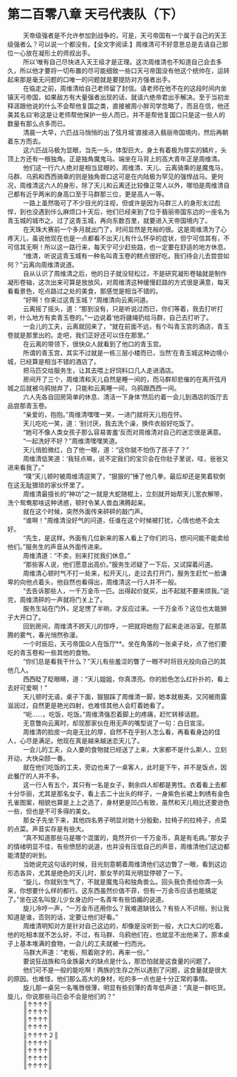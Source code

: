 <h1>第二百零八章 天弓代表队（下）</h1>
<div id="content">&nbsp&nbsp&nbsp&nbsp&nbsp&nbsp&nbsp&nbsp
 天帝级强者是不允许参加到战争的，可是，天弓帝国有一个属于自己的天王级强者么？可以说一个都没有。【全文字阅读.】周维清可不好意思总是去请自己那位一心放在凝形土的师叔出手。
 <br/>&nbsp&nbsp&nbsp&nbsp&nbsp&nbsp&nbsp&nbsp
 所以‘唯有自己尽快进入天王级才是正理。这次周维清也不知道自己会去多久，所以他才要将一切布置的尽可能细致一些口天弓帝国没有他这个统帅在，运转起来那是毫无问题的口唯一的问题就是要提防对方强者出手。
 <br/>&nbsp&nbsp&nbsp&nbsp&nbsp&nbsp&nbsp&nbsp
 在临走之前，周维清给自己老师留了封信。请老师在他不在的这段时间内坐镇天弓帝国，如果敌方有大量强者出现的话，就请六绝帝君出手解决。至于当初龙释涯跟他说的什么不会帮他复国之类，直接被周小胖司学忽略了，而且在信，他还美其名曰‘称这是让老师帮他保护一些人而已，并不是帮他复国口只是这一些人的数量有那么点多而已。
 <br/>&nbsp&nbsp&nbsp&nbsp&nbsp&nbsp&nbsp&nbsp
 清晨一大早，六匹战马悄悄的出了弦月城‘直接进入翡丽帝国境内，然后再朝着东方而去。
 <br/>&nbsp&nbsp&nbsp&nbsp&nbsp&nbsp&nbsp&nbsp
 这六匹战马极为显眼，当先一头，体型巨大，身土有着极为厚实的鳞片，头顶上方还有一根独角。正是独角魔鬼马。端坐在马背上的高大青年正是周维清。
 <br/>&nbsp&nbsp&nbsp&nbsp&nbsp&nbsp&nbsp&nbsp
 他们这一行六人绝对是相当显眼的，周维清、天儿、云离骑乘的是魔鬼马，马群、乌鸦和西西骑乘的则是独角兽口这可是在内陆极为罕见的强悍战马。更何况，周维清这六人的身形，除了天儿和云离还比较像正常人以外，哪怕是周维清自己都有近乎两米的身高口至于马群那三位，更是高人一等。
 <br/>&nbsp&nbsp&nbsp&nbsp&nbsp&nbsp&nbsp&nbsp
 一路上虽然吸可了不少目光的注视，但或许是因为马群三人的身形太过彪悍，到也没遇到佧么麻烦口十天后，他们已经来到了位于翡丽帝国东边的一座名为青玉城的城市之。过了这青玉城，再向东数百里，就要进入天帝国境内了。
 <br/>&nbsp&nbsp&nbsp&nbsp&nbsp&nbsp&nbsp&nbsp
 在天珠大赛前一个多月就出门了，时间显然是充裕的很。这是周维清为了心疼天儿，虽说他现在也是一点都看不出天儿有什么怀孕的症状，但宁可信其有，不可信其无啊！所以这一路行来，每天宁可少赶些路，也一定要在舒适的地方休息。
 <br/>&nbsp&nbsp&nbsp&nbsp&nbsp&nbsp&nbsp&nbsp
 “维清，听说这青玉城有一种名叫青玉卷的糕点很好吃，我们待会儿去尝尝如何？”云离向周维清说道。
 <br/>&nbsp&nbsp&nbsp&nbsp&nbsp&nbsp&nbsp&nbsp
 自从认识了周维清之后，他的日子就没轻松过，不是研究凝形卷轴就是制作凝形卷轴，这次出来可算是放放风，对周维清这种缓慢赶路的方式很是满意，每天看看景色，吃点路过之处的美食，那感觉是相当不错的。
 <br/>&nbsp&nbsp&nbsp&nbsp&nbsp&nbsp&nbsp&nbsp
 “好啊！你来过这青玉城？”周维清向云离问道。
 <br/>&nbsp&nbsp&nbsp&nbsp&nbsp&nbsp&nbsp&nbsp
 云离摇了摇头，道：“那到没有，只是听说过而已，你们等着，我去打听打听，什么地方有卖青玉卷的。”一边说着‘他将疆绳扔给马群，自己去打听了。
 <br/>&nbsp&nbsp&nbsp&nbsp&nbsp&nbsp&nbsp&nbsp
 一会儿的工夫，云离就回来了，“就在前面不远，有个叫青玉宫的酒店，青玉卷就是那里出的。走吧，我们正好还可以住在那里。”
 <br/>&nbsp&nbsp&nbsp&nbsp&nbsp&nbsp&nbsp&nbsp
 在云离的带领下，很快众人就看到了他口的青玉宫。
 <br/>&nbsp&nbsp&nbsp&nbsp&nbsp&nbsp&nbsp&nbsp
 所谓的青玉宫，其实不过就是一栋三层小楼而已，当然‘在青玉城这种边境小城，已经算是相当不错的酒店了。
 <br/>&nbsp&nbsp&nbsp&nbsp&nbsp&nbsp&nbsp&nbsp
 把马匹交给服务生，让其去喂上好饲料口几人走进酒店。
 <br/>&nbsp&nbsp&nbsp&nbsp&nbsp&nbsp&nbsp&nbsp
 房间开了三个，周维清和天儿自然是睡一间的，而马群却悲催的在离开弦月城之后就被乌鸦抛弃了，只能和云离睡一间，乌鸦跟西西一间。
 <br/>&nbsp&nbsp&nbsp&nbsp&nbsp&nbsp&nbsp&nbsp
 六人先各自回房简单的休息、清洁一下身体‘然后约着一会儿到酒店的饭厅去品尝那青玉卷。
 <br/>&nbsp&nbsp&nbsp&nbsp&nbsp&nbsp&nbsp&nbsp
 “亲爱的，抱抱。”周维清嘿嘿一笑，一进门就将天儿抱在怀。
 <br/>&nbsp&nbsp&nbsp&nbsp&nbsp&nbsp&nbsp&nbsp
 天儿吃吃一笑，道：‘别讨厌，我去洗个澡，换件衣般好吃饭了。
 <br/>&nbsp&nbsp&nbsp&nbsp&nbsp&nbsp&nbsp&nbsp
 “她可不像人类女孩子那么容易害羞‘反而对周维清对自己的迷恋很是满意。
 <br/>&nbsp&nbsp&nbsp&nbsp&nbsp&nbsp&nbsp&nbsp
 “一起洗好不好？”周维清嘿嘿笑道。
 <br/>&nbsp&nbsp&nbsp&nbsp&nbsp&nbsp&nbsp&nbsp
 天儿俏脸微红，白了他一眼，道：“这你就不怕伤了孩子了？”
 <br/>&nbsp&nbsp&nbsp&nbsp&nbsp&nbsp&nbsp&nbsp
 周维清低笑道：‘我轻点嘛，说不定我们的宝贝会在你肚子里说，哇，爸爸又进来看我了。”
 <br/>&nbsp&nbsp&nbsp&nbsp&nbsp&nbsp&nbsp&nbsp
 “噗“天儿顿时被周维清逗笑了，“狠狠的”捶了他几拳。最后却还是笑着软倒在这无耻猥琐的家伙怀里了。
 <br/>&nbsp&nbsp&nbsp&nbsp&nbsp&nbsp&nbsp&nbsp
 周维清最擅长的“神功”之一就是大蛇随棍上，立刻就开始帮天儿宽衣解带，洗个鸳鸯那啥这种诱惑，顿时令某人兽血沸腾起来。
 <br/>&nbsp&nbsp&nbsp&nbsp&nbsp&nbsp&nbsp&nbsp
 就在这个时候，突然外面传来砰砰的敲门声。
 <br/>&nbsp&nbsp&nbsp&nbsp&nbsp&nbsp&nbsp&nbsp
 “谁啊！”周维清没好气的问道，任谁在这个时候被打扰，心情也绝不会太好。
 <br/>&nbsp&nbsp&nbsp&nbsp&nbsp&nbsp&nbsp&nbsp
 “先生，是这样。外面有几位新来的客人看上了你们的马，想问问能不能卖给他们。”服务生的声音从外面传进来。
 <br/>&nbsp&nbsp&nbsp&nbsp&nbsp&nbsp&nbsp&nbsp
 周维清道：“不卖，别来打扰我们休息。”
 <br/>&nbsp&nbsp&nbsp&nbsp&nbsp&nbsp&nbsp&nbsp
 “那些客人说，他们愿意出高价。”服务生迟疑了一下后，又试探着问道。
 <br/>&nbsp&nbsp&nbsp&nbsp&nbsp&nbsp&nbsp&nbsp
 周维清心顿时气不打一处来，松开天儿，走过去打开门，服务生赶忙一脸谦卑的向他点着头，他自然也看得出，周维清这一行人并不一般。
 <br/>&nbsp&nbsp&nbsp&nbsp&nbsp&nbsp&nbsp&nbsp
 “去告诉那些人，一千万金币一匹。出得起价就买，出不起就不要来烦我。”说完，周维清砰的一声就将门关上了。
 <br/>&nbsp&nbsp&nbsp&nbsp&nbsp&nbsp&nbsp&nbsp
 服务生站在门外，足足愣了半晌，才反应过来。一千万金币？这位也太能狮子大开口了。
 <br/>&nbsp&nbsp&nbsp&nbsp&nbsp&nbsp&nbsp&nbsp
 回到房间，周维清不顾天儿的惊呼，一把就将她抱了起来走进浴室。在那蒸腾的雾气，春光悄然弥漫。
 <br/>&nbsp&nbsp&nbsp&nbsp&nbsp&nbsp&nbsp&nbsp
 一个时辰后，天弓帝国众人在饭厅**。坐在角落的一张桌子处，点了他们要吃的青玉卷和一些其他的食物。
 <br/>&nbsp&nbsp&nbsp&nbsp&nbsp&nbsp&nbsp&nbsp
 “你们总是看我干什么？”天儿有些羞涩的瞥了一眼不时将目光投向自己的其他几人。
 <br/>&nbsp&nbsp&nbsp&nbsp&nbsp&nbsp&nbsp&nbsp
 西西眨了眨眼睛，道：“天儿姐姐，你真漂亮。你的脸色怎么红扑扑的，看上去好可爱啊！”
 <br/>&nbsp&nbsp&nbsp&nbsp&nbsp&nbsp&nbsp&nbsp
 天儿顿时无语，桌子下面，狠狠踩了周维清一脚，她本就极美，又冈被雨露滋润过，自然更是艳光四射，也难怪其他人会盯着她看了。
 <br/>&nbsp&nbsp&nbsp&nbsp&nbsp&nbsp&nbsp&nbsp
 “呃……，吃饭，吃饭。”周维清强忍着脚上的疼痛，赶忙转移话题。
 <br/>&nbsp&nbsp&nbsp&nbsp&nbsp&nbsp&nbsp&nbsp
 无意瞥向云离时，却现那家伙在用无声的嘴型说了一句：白日宣淫。
 <br/>&nbsp&nbsp&nbsp&nbsp&nbsp&nbsp&nbsp&nbsp
 周维清的脸皮一向是无比的厚，自然不在乎别人怎么看，再看看身边的佳人，心尽是满足。他现在真是越来越迷恋天儿了。
 <br/>&nbsp&nbsp&nbsp&nbsp&nbsp&nbsp&nbsp&nbsp
 一会儿的工夫，众人要的食物就已经送了上来，大家都不是什么斯人，立刻开动，大快朵颐一番。
 <br/>&nbsp&nbsp&nbsp&nbsp&nbsp&nbsp&nbsp&nbsp
 就在他们吃饭的工夫，旁边也来了一桌客人，此时是下午，并不是饭点，因此餐厅的人并不多。
 <br/>&nbsp&nbsp&nbsp&nbsp&nbsp&nbsp&nbsp&nbsp
 这一行人有五个，其只有一名是女子，剩余四人却都是男性。衣着看上去都十分华丽，尤其是那名女子，看上去二十出头的样子，一身紫色长裙上刺绣有金色孔雀图案，相貌也算是上上之选了，身材更是凹凸有致，虽然和天儿相比还要逊色一些，但也是不可多得的美女。
 <br/>&nbsp&nbsp&nbsp&nbsp&nbsp&nbsp&nbsp&nbsp
 那女子先坐下来，其他四名男子明显对她十分殷勤，拉椅子的拉椅子，点菜的点菜。声音实存是有些大。
 <br/>&nbsp&nbsp&nbsp&nbsp&nbsp&nbsp&nbsp&nbsp
 “真不知道那些马是哪个混蛋的，竟然开价一千万金币，真是有毛病。”那女子的情绪明显不佳，有些愤怒的说道，也并没有压低自己的声音，周维清他们这边都能清楚的听到。
 <br/>&nbsp&nbsp&nbsp&nbsp&nbsp&nbsp&nbsp&nbsp
 当她说完这句话的时候，目光刻意朝着周维清他们这边瞥了一眼，看到这边形态各异，尤其是绝色的天儿时，那女芋的耳光明显停顿了一下。
 <br/>&nbsp&nbsp&nbsp&nbsp&nbsp&nbsp&nbsp&nbsp
 “旋儿，你就别生气了，不就是魔鬼马和独角兽么。回头我负责给你弄一头来，你想要什么样的都行。这东西虽然价值不菲，但有一万金币应该也能搞定了。”坐在这名叫旋儿少女身边的一名青年有些馅媚的说道。
 <br/>&nbsp&nbsp&nbsp&nbsp&nbsp&nbsp&nbsp&nbsp
 旋儿冷哼一声，“一万金币还用你么？我难道缺钱么？有些人不识相，别让我知道是谁，否则的话，定要让他们好看。”
 <br/>&nbsp&nbsp&nbsp&nbsp&nbsp&nbsp&nbsp&nbsp
 周维清明知对方是针对自己这边的，却像是没听到一般，大口大口的吃着。他的吃相本就不怎么好，不过，有马群、乌鸦他们在，也就显不出他来了。原本桌子上基本堆满的食物，一会儿的工夫就被一扫而光。
 <br/>&nbsp&nbsp&nbsp&nbsp&nbsp&nbsp&nbsp&nbsp
 马群大声道：“老板，照着刚才的，再来一份。”
 <br/>&nbsp&nbsp&nbsp&nbsp&nbsp&nbsp&nbsp&nbsp
 要说狂战族和乌金族最大的缺点是什么，那恐怕就是这食量的问题了。
 <br/>&nbsp&nbsp&nbsp&nbsp&nbsp&nbsp&nbsp&nbsp
 他们可不是一般的能吃啊！两族的生存之所以遇到了问题，这食量就是很大的原因。也难怪，他们那么高大的身材，吃的多一点也是十分正常的事情。
 <br/>&nbsp&nbsp&nbsp&nbsp&nbsp&nbsp&nbsp&nbsp
 旋儿那一桌另一名嘴唇很薄，明显有些刻薄的青年低声道：“真是一群吃货。旋儿，你说那些马匹会不会是他们的？”
 <br/>&nbsp&nbsp&nbsp&nbsp&nbsp&nbsp&nbsp&nbsp
 ║↑↑↑↑║
 <br/>&nbsp&nbsp&nbsp&nbsp&nbsp&nbsp&nbsp&nbsp
 ║↑↑↑↑║
 <br/>&nbsp&nbsp&nbsp&nbsp&nbsp&nbsp&nbsp&nbsp
 ║↑↑↑↑║
 <br/>&nbsp&nbsp&nbsp&nbsp&nbsp&nbsp&nbsp&nbsp
 ║↑↑↑↑║
 <br/>&nbsp&nbsp&nbsp&nbsp&nbsp&nbsp&nbsp&nbsp
 ║↑↑↑↑２║
 <br/>&nbsp&nbsp&nbsp&nbsp&nbsp&nbsp&nbsp&nbsp
 ║↑↑↑↑║
 <br/>&nbsp&nbsp&nbsp&nbsp&nbsp&nbsp&nbsp&nbsp
 ║↑↑↑↑║
 <br/>&nbsp&nbsp&nbsp&nbsp&nbsp&nbsp&nbsp&nbsp
 ║↑↑↑↑║
 <br/>&nbsp&nbsp&nbsp&nbsp&nbsp&nbsp&nbsp&nbsp
 ║↑↑↑↑║
 <br/>&nbsp&nbsp&nbsp&nbsp&nbsp&nbsp&nbsp&nbsp
 <br/>&nbsp&nbsp&nbsp&nbsp&nbsp&nbsp&nbsp&nbsp
</div>
